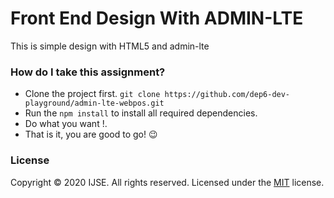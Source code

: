 # Front End Design With ADMIN-LTE

This is simple design with HTML5 and admin-lte

### How do I take this assignment?

-   Clone the project first.
    `git clone https://github.com/dep6-dev-playground/admin-lte-webpos.git`
-   Run the `npm install` to install all required dependencies.
-   Do what you want !.
-   That is it, you are good to go! 😉

### License

Copyright © 2020 IJSE. All rights reserved.
Licensed under the [MIT](LICENSE) license.
